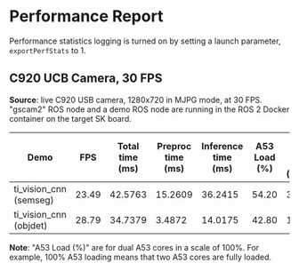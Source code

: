 # Performance Report

Performance statistics logging is turned on by setting a launch parameter, `exportPerfStats` to 1.

## C920 UCB Camera, 30 FPS

**Source**: live C920 USB camera, 1280x720 in MJPG mode, at 30 FPS. "gscam2" ROS node and a demo ROS node are running in the ROS 2 Docker container on the target SK board.

Demo | FPS| Total time (ms)| Preproc time (ms)| Inference time (ms)| A53 Load (%)| DDR Read BW (MB/s)| DDR Write BW (MB/s)| DDR Total BW (MB/s)| C71_1 Load (%)| MCU1_0 Load (%)| MSC_0 (%)| MSC_1 (%)| VISS (%)| NF (%)| LDC (%)
----|-----|-----|-----|-----|-----|-----|-----|-----|-----|-----|-----|-----|-----|-----|-----
ti_vision_cnn (semseg)| 23.49| 42.5763| 15.2609| 36.2415| 54.20| 3227| 2464| 5691| 80.78| 0.80| 9.13| 0| 0| 0| 6.75
ti_vision_cnn (objdet)| 28.79| 34.7379| 3.4872| 14.0175| 42.80| 1292| 754| 2046| 37.13| 0.79| 10.74| 0| 0| 0| 7.23

**Note**: "A53 Load (%)" are for dual A53 cores in a scale of 100%. For example, 100% A53 loading means that two A53 cores are fully loaded.
